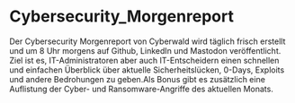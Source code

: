# Cybersecurity_Morgenreport
Der Cybersecurity Morgenreport von Cyberwald wird täglich frisch erstellt und um 8 Uhr morgens auf Github, LinkedIn und Mastodon veröffentlicht. Ziel ist es, IT-Administratoren aber auch IT-Entscheidern einen schnellen und einfachen Überblick über aktuelle Sicherheitslücken, 0-Days, Exploits und andere Bedrohungen zu geben.Als Bonus gibt es zusätzlich eine Auflistung der Cyber- und Ransomware-Angriffe des aktuellen Monats.

